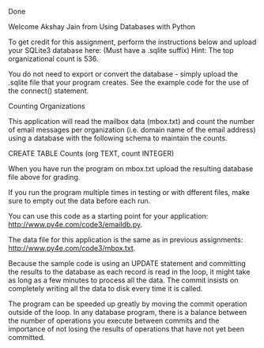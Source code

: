
Done

Welcome Akshay Jain from Using Databases with Python

To get credit for this assignment, perform the instructions below and upload your SQLite3 database here:
(Must have a .sqlite suffix)
Hint: The top organizational count is 536.

You do not need to export or convert the database - simply upload the .sqlite file that your program creates. See the example code for the use of the connect() statement.

Counting Organizations

This application will read the mailbox data (mbox.txt) and count the number of email messages per organization (i.e. domain name of the email address) using a database with the following schema to maintain the counts.

CREATE TABLE Counts (org TEXT, count INTEGER)

When you have run the program on mbox.txt upload the resulting database file above for grading.

If you run the program multiple times in testing or with dfferent files, make sure to empty out the data before each run.

You can use this code as a starting point for your application: http://www.py4e.com/code3/emaildb.py.

The data file for this application is the same as in previous assignments: http://www.py4e.com/code3/mbox.txt.

Because the sample code is using an UPDATE statement and committing the results to the database as each record is read in the loop, it might take as long as a few minutes to process all the data. The commit insists on completely writing all the data to disk every time it is called.

The program can be speeded up greatly by moving the commit operation outside of the loop. In any database program, there is a balance between the number of operations you execute between commits and the importance of not losing the results of operations that have not yet been committed.
